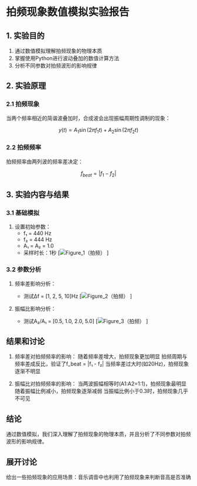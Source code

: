 # 拍频现象数值模拟实验报告

## 1. 实验目的
1. 通过数值模拟理解拍频现象的物理本质
2. 掌握使用Python进行波动叠加的数值计算方法
3. 分析不同参数对拍频波形的影响规律

## 2. 实验原理
### 2.1 拍频现象
当两个频率相近的简谐波叠加时，合成波会出现振幅周期性调制的现象：

$$
y(t) = A_1\sin(2\pi f_1 t) + A_2\sin(2\pi f_2 t)
$$

### 2.2 拍频频率
拍频频率由两列波的频率差决定：

$$
f_{beat} = |f_1 - f_2|
$$


## 3. 实验内容与结果

### 3.1 基础模拟
1. 设置初始参数：
   - f₁ = 440 Hz
   - f₂ = 444 Hz 
   - A₁ = A₂ = 1.0
   - 采样时长：1秒
[![Figure_1（拍频）](https://github.com/user-attachments/assets/59744306-a833-4c04-843d-0aeaceef10a6)
]

### 3.2 参数分析
1. 频率差影响分析：
   
   - 测试Δf = [1, 2, 5, 10]Hz
[![Figure_2（拍频）](https://github.com/user-attachments/assets/25632f7c-1274-421b-bc00-925f8994d5f0)
]

2. 振幅比影响分析：
   
   - 测试A₂/A₁ = [0.5, 1.0, 2.0, 5.0]
[![Figure_3（拍频）](https://github.com/user-attachments/assets/eac9c51b-88e8-480c-ad3c-182dbc734512)
]

## 结果和讨论
1. 频率差对拍频频率的影响：
   随着频率差增大，拍频现象更加明显
   拍频周期与频率差成反比，验证了f_beat = |f₁ - f₂|
   当频率差过大时(如20Hz)，拍频现象逐渐不明显
  
2. 振幅比对拍频频率的影响：
   当两波振幅相等时(A1:A2=1:1)，拍频现象最明显
   随着振幅比例减小，拍频现象逐渐减弱
   当振幅比例小于0.3时，拍频现象几乎不可见

## 结论
通过数值模拟，我们深入理解了拍频现象的物理本质，并且分析了不同参数对拍频波形的影响规律。

## 展开讨论
给出一些拍频现象的应用场景：音乐调音中也利用了拍频现象来判断音高是否准确
